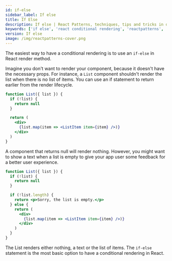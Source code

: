 ```yaml
---
id: if-else
sidebar_label: If else
title: If Else
description: If else | React Patterns, techniques, tips and tricks in development for React developers.
keywords: ['if else', 'react conditional rendering', 'reactpatterns', 'react patterns', 'reactjspatterns', 'reactjs patterns', 'react', 'reactjs', 'react techniques', 'react tips and tricks']
version: If else
image: /img/reactpatterns-cover.png
---
```


The easiest way to have a conditional rendering is to use an `if-else` in React render method.

Imagine you don't want to render your component, because it doesn't have the necessary props. For instance, a `List` component shouldn't render the list when there is no list of items. You can use an if statement to return earlier from the render lifecycle.

```jsx
function List({ list }) {
  if (!list) {
    return null
  }

  return (
    <div>
      {list.map(item => <ListItem item={item} />)}
    </div>
  )
}
```

A component that returns null will render nothing. However, you might want to show a text when a list is empty to give your app user some feedback for a better user experience.

```jsx
function List({ list }) {
  if (!list) {
    return null
  }

  if (!list.length) {
    return <p>Sorry, the list is empty.</p>
  } else {
    return (
      <div>
        {list.map(item => <ListItem item={item} />)}
      </div>
    )
  }
}
```

The List renders either nothing, a text or the list of items. The `if-else` statement is the most basic option to have a conditional rendering in React.
